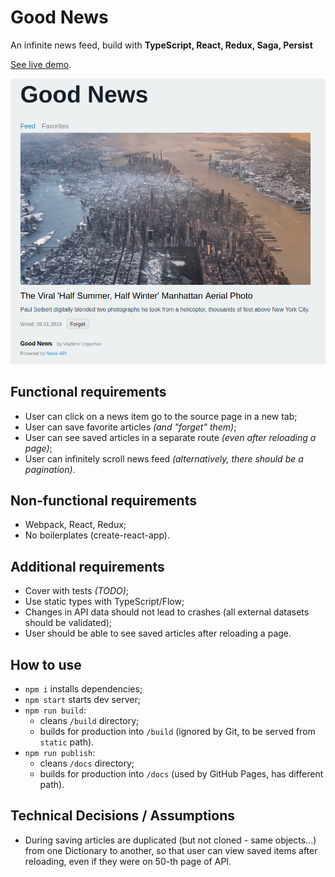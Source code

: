 # Good News

An infinite news feed, build with **TypeScript, React, Redux, Saga, Persist**

[See live demo](https://vladimirlogachev.github.io/good-news/).

<img src="screenshot.png">

## Functional requirements

- User can click on a news item go to the source page in a new tab;
- User can save favorite articles _(and "forget" them)_;
- User can see saved articles in a separate route _(even after reloading a page)_;
- User can infinitely scroll news feed _(alternatively, there should be a pagination)_.

## Non-functional requirements

- Webpack, React, Redux;
- No boilerplates (create-react-app).

## Additional requirements

- Cover with tests _(TODO)_;
- Use static types with TypeScript/Flow;
- Changes in API data should not lead to crashes (all external datasets should be validated);
- User should be able to see saved articles after reloading a page.

## How to use

- `npm i` installs dependencies;
- `npm start` starts dev server;
- `npm run build`:
  - cleans `/build` directory;
  - builds for production into `/build` (ignored by Git, to be served from `static` path).
- `npm run publish`:
  - cleans `/docs` directory;
  - builds for production into `/docs` (used by GitHub Pages, has different path).

## Technical Decisions / Assumptions

- During saving articles are duplicated (but not cloned - same objects...) from one Dictionary to another, so that user can view saved items after reloading, even if they were on 50-th page of API.

